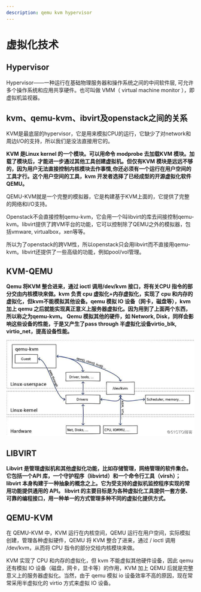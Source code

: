 ```yaml
---
description: qemu kvm hypervisor
---
```


# 虚拟化技术

## Hypervisor

Hypervisor——一种运行在基础物理服务器和操作系统之间的中间软件层, 可允许多个操作系统和应用共享硬件。也可叫做 VMM（ virtual machine monitor ），即虚拟机监视器。

## kvm、qemu-kvm、ibvirt及openstack之间的关系

KVM是最底层的hypervisor，它是用来模拟CPU的运行，它缺少了对network和周边I/O的支持，所以我们是没法直接用它的。

**KVM 是Linux kernel 的一个模块。可以用命令 modprobe 去加载KVM 模块。加载了模块后，才能进一步通过其他工具创建虚拟机。但仅有KVM 模块是远远不够的，因为用户无法直接控制内核模块去作事情,你还必须有一个运行在用户空间的工具才行。这个用户空间的工具，kvm 开发者选择了已经成型的开源虚拟化软件 QEMU。**

QEMU-KVM就是一个完整的模拟器，它是构建基于KVM上面的，它提供了完整的网络和I/O支持。

Openstack不会直接控制qemu-kvm，它会用一个叫libvirt的库去间接控制qemu-kvm。libvirt提供了跨VM平台的功能，它可以控制除了QEMU之外的模拟器，包括vmware, virtualbox，xen等等。

所以为了openstack的跨VM性，所以openstack只会用libvirt而不直接用qemu-kvm。libvirt还提供了一些高级的功能，例如pool/vol管理。

## KVM-QEMU

**Qemu 将KVM 整合进来，通过 ioctl 调用/dev/kvm 接口，将有关CPU 指令的部分交由内核模块来做。kvm 负责 cpu 虚拟化+内存虚拟化，实现了 cpu 和内存的虚拟化，但kvm不能模拟其他设备。qemu 模拟 IO 设备（网卡，磁盘等），kvm 加上 qemu 之后就能实现真正意义上服务器虚拟化。因为用到了上面两个东西，所以称之为qemu-kvm。 Qemu 模拟其他的硬件，如 Network, Disk，同样会影响这些设备的性能，于是又产生了pass through 半虚拟化设备virtio\_blk, virtio\_net，提高设备性能。**  


![](../../.gitbook/assets/image%20%28109%29.png)

## LIBVIRT

**Libvirt 是管理虚拟机和其他虚拟化功能，比如存储管理，网络管理的软件集合。它包括一个API 库，一个守护程序（libvirtd）和一个命令行工具（virsh）；libvirt 本身构建于一种抽象的概念之上。它为受支持的虚拟机监控程序实现的常用功能提供通用的 API。 libvirt 的主要目标是为各种虚拟化工具提供一套方便、可靠的编程接口，用一种单一的方式管理多种不同的虚拟化提供方式。**

## QEMU-KVM

在 QEMU-KVM 中，KVM 运行在内核空间，QEMU 运行在用户空间，实际模拟创建，管理各种虚拟硬件，QEMU 将 KVM 整合了进来，通过 / ioctl 调用 /dev/kvm，从而将 CPU 指令的部分交给内核模块来做。

KVM 实现了 CPU 和内存的虚拟化，但 kvm 不能虚拟其他硬件设备，因此 qemu 还有模拟 IO 设备（磁盘，网卡，显卡等）的作用，KVM 加上 QEMU 后就是完整意义上的服务器虚拟化。当然，由于 qemu 模拟 io 设备效率不高的原因，现在常常采用半虚拟化的 virtio 方式来虚拟 IO 设备。





